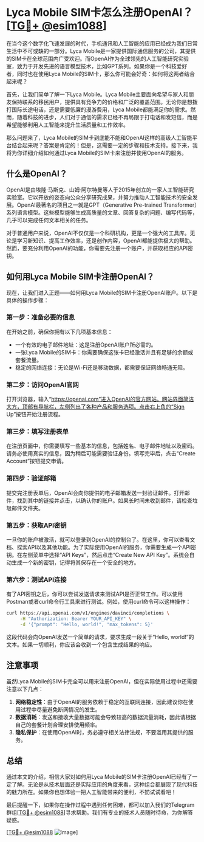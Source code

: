 # Lyca Mobile SIM卡怎么注册OpenAI？[[TG💪+ @esim1088](https://t.me/s/esim1088)]

在当今这个数字化飞速发展的时代，手机通讯和人工智能的应用已经成为我们日常生活中不可或缺的一部分。Lyca Mobile是一家提供国际通信服务的公司，其提供的SIM卡在全球范围内广受欢迎。而OpenAI作为全球领先的人工智能研究实验室，致力于开发先进的语言模型技术，比如GPT系列。如果你是一个科技爱好者，同时也在使用Lyca Mobile的SIM卡，那么你可能会好奇：如何将这两者结合起来呢？

首先，让我们简单了解一下Lyca Mobile。Lyca Mobile主要面向希望与家人和朋友保持联系的移民用户，提供具有竞争力的价格和广泛的覆盖范围。无论你是想拨打国际长途电话，还是需要低廉的漫游费用，Lyca Mobile都能满足你的需求。然而，随着科技的进步，人们对于通信的需求已经不再局限于打电话和发短信，而是希望能够利用人工智能来提升生活质量和工作效率。

那么问题来了，Lyca Mobile的SIM卡到底能不能和OpenAI这样的高级人工智能平台结合起来呢？答案是肯定的！但是，这需要一定的步骤和技术支持。接下来，我将为你详细介绍如何通过Lyca Mobile的SIM卡来注册并使用OpenAI的服务。

## 什么是OpenAI？

OpenAI是由埃隆·马斯克、山姆·阿尔特曼等人于2015年创立的一家人工智能研究实验室。它以开放的姿态向公众分享研究成果，并努力推动人工智能技术的安全发展。OpenAI最著名的项目之一就是GPT（Generative Pre-trained Transformer）系列语言模型。这些模型能够生成高质量的文章、回答复杂的问题、编写代码等，几乎可以完成任何文本相关的任务。

对于普通用户来说，OpenAI不仅仅是一个科研机构，更是一个强大的工具库。无论是学习新知识、提高工作效率，还是创作内容，OpenAI都能提供极大的帮助。然而，要充分利用OpenAI的功能，你需要先注册一个账户，并获取相应的API密钥。

## 如何用Lyca Mobile SIM卡注册OpenAI？

现在，让我们进入正题——如何用Lyca Mobile的SIM卡注册OpenAI账户。以下是具体的操作步骤：

### 第一步：准备必要的信息

在开始之前，确保你拥有以下几项基本信息：
- 一个有效的电子邮件地址：这是注册OpenAI账户所必需的。
- 一张Lyca Mobile的SIM卡：你需要确保这张卡已经激活并且有足够的余额或套餐流量。
- 稳定的网络连接：无论是Wi-Fi还是移动数据，都需要保证网络畅通无阻。

### 第二步：访问OpenAI官网

打开浏览器，输入“https://openai.com”进入OpenAI的官方网站。网站界面简洁大方，顶部有导航栏，左侧列出了各种产品和服务选项。点击右上角的“Sign Up”按钮开始注册流程。

### 第三步：填写注册表单

在注册页面中，你需要填写一些基本的信息，包括姓名、电子邮件地址以及密码。请务必使用真实的信息，因为稍后可能需要验证身份。填写完毕后，点击“Create Account”按钮提交申请。

### 第四步：验证邮箱

提交完注册表单后，OpenAI会向你提供的电子邮箱发送一封验证邮件。打开邮件，找到其中的链接并点击，以确认你的账户。如果长时间未收到邮件，请检查垃圾邮件文件夹。

### 第五步：获取API密钥

一旦你的账户被激活，就可以登录到OpenAI的控制台了。在这里，你可以查看文档、探索API以及其他功能。为了实际使用OpenAI的服务，你需要生成一个API密钥。在左侧菜单中选择“API Keys”，然后点击“Create New API Key”。系统会自动生成一个新的密钥，记得将其保存在一个安全的地方。

### 第六步：测试API连接

有了API密钥之后，你可以尝试发送请求来测试API是否正常工作。可以使用Postman或者curl命令行工具来进行测试。例如，使用curl命令可以这样操作：

```bash
curl https://api.openai.com/v1/engines/davinci/completions \
     -H "Authorization: Bearer YOUR_API_KEY" \
     -d '{"prompt": "Hello, world!", "max_tokens": 5}'
```

这段代码会向OpenAI发送一个简单的请求，要求生成一段关于“Hello, world!”的文本。如果一切顺利，你应该会收到一个包含生成结果的响应。

## 注意事项

虽然Lyca Mobile的SIM卡完全可以用来注册OpenAI，但在实际使用过程中还需要注意以下几点：

1. **网络稳定性**：由于OpenAI的服务依赖于稳定的互联网连接，因此建议你在使用过程中尽量避免断网情况的发生。
2. **数据消耗**：发送和接收大量数据可能会导致较高的数据流量消耗，因此请根据自己的套餐计划合理安排使用频率。
3. **隐私保护**：在使用OpenAI时，务必遵守相关法律法规，不要滥用其提供的服务。

## 总结

通过本文的介绍，相信大家对如何用Lyca Mobile的SIM卡注册OpenAI已经有了一定了解。无论是从技术层面还是实际应用的角度来看，这种组合都展现了现代科技的魅力所在。如果你也想体验一把人工智能带来的便利，不妨试试看吧！

最后提醒一下，如果你在操作过程中遇到任何困难，都可以加入我们的Telegram群组[[TG💪+ @esim1088](https://t.me/s/esim1088)]寻求帮助。我们有专业的技术人员随时待命，为你解答疑惑。

[[TG💪+ @esim1088](https://t.me/s/esim1088) ![Image](https://i.postimg.cc/4NQfJmqS/Snipaste-2025-05-13-00-14-12.png)]